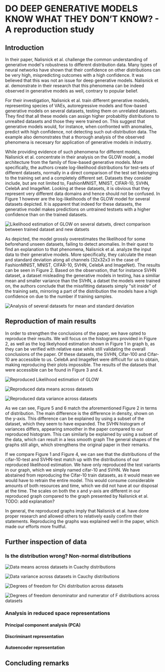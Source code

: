 # DO DEEP GENERATIVE MODELS KNOW WHAT THEY DON’T KNOW? - A reproduction study

## Introduction

In their paper, Nalisnick et al. challenge the common understanding of generative model's robustness to different distribution data. Many types of neural networks have shown that their confidence on other distributions can be very high, mispredicting outcomes with a high confidence. It was believed that this was not an issue for deep generative models. Nalisnick et al. demonstrate in their research that this phenomena can be indeed observed in generative models as well, contrary to popular belief. 

For their investigation, Nalisnick et al. train different generative models, representing species of VAEs, autoregressive models and flow-based generative models on several datasets, testing them on unrelated datasets. They find that all these models can assign higher probabiltiy distributions to unrealted datasets and those they were trained on. This suggest that generative models would, for instance, when confronted with anomalies, predict with high confidence, not detecting such out-distribution data. The example also demonstrates that a thorough analysis of the observed phenomena is necesary for application of generative models in industry. 

While providing evidence of such phenomena for different models, Nalisnick et al. concentrate in their analysis on the GLOW model, a model architecture from the family of flow-based generative models. More specifically, the authors create log-likelihood distributions for test-sets of different datasets, normally in a direct comparison of the test set belonging to the training set and a completely different set. Datasets they consider include, but are not limited to, FashionMNIST, MNIST, CIFAR-10, SVHN, CelebA and ImageNet. Looking at these datasets, it is obvious that they represent very different data domains and hence should not be confused. In Figure 1 however are the log-likelihoods of the GLOW model for several datasets depicted. It is apparent that indeed for these datasets, the generative model makes predictions on untrained testsets with a higher confidence than on the trained datasets.

![Likelihood estimation of GLOW on several datsets, direct comparison between trained dataset and new datsets](https://user-images.githubusercontent.com/96209029/162642170-a15eee9f-fa3e-45cd-bcb2-d77ed98b2505.png)

As depicted, the model grossly overestimates the likelihood for some beforehand unseen datasets, failing to detect anomalies. In their quest to find an explanation to that phenomena, Nalisnick et al. analyze the input data to their generative models. More specifically, they calculate the mean and standard deviation along all channels (32x32x3 in the case of FashionMNIST, MNIST, CIFAR-10, SVHN, CelebA and ImageNet). The results can be seen in Figure 2. Based on the observation, that for instance SVHN dataset, a dataset misleading the generative models in testing, has a similiar mean and smaller variance than the SVHN, a datset the models were trained on, the authors conclude that the missfitting datasets simply "sit inside" of the training sets, mirroring a part of the distribution the models have a high confidence on due to the number if training samples.

![Analysis of several datasets for mean and standard deviation](https://user-images.githubusercontent.com/96209029/162839197-9e0e71f5-51db-4d04-baca-da3699112009.png)


## Reproduction of main results

In order to strengthen the conclusions of the paper, we have opted to reproduce their results. We will focus on the histograms provided in Figure 2, as well as the log likelyhood estimation shown in Figure 1 in graph b, as they can be verified with relative ease while still validating the overall conclusions of the paper. Of these datasets, the SVHN, Cifar-100 and Cifar-10 are accessible to us. CelebA and ImageNet were difficult for us to obtain, making reproducing their plots impossible. The results of the datasets that were accessible can be found in Figure 3 and 4. 

![Reproduced Likelihood estimation of GLOW](https://user-images.githubusercontent.com/61148684/162921183-0e4688af-4295-4915-8a74-592f1a72df2d.png)

![Reproduced data means across datasets ](https://user-images.githubusercontent.com/61148684/162921517-41fb3552-2d37-4e89-b862-cfe65a69f617.png)

![Reproduced data variance across datasets](https://user-images.githubusercontent.com/61148684/162921530-516810e7-9424-4946-aa0b-fbb2a3b3fdf9.png)

As we can see, Figure 5 and 6 match the aforementioned Figure 2 in terms of distribution. The main difference is the difference in density, shown on the y-axis. This difference can be explained by using a subset of the dataset, which they seem to have expanded. The SVHN histogram of variances differs, appearing smoother in the paper compared to our reproduced histogram. This can similarly be explained by using a subset of the data, which can result in a less smooth graph The general shapes of the graphs still align, which strengthens the original paper in their remarks.

If we compare Figure 1 and Figure 4, we can see that the distributions of the cifar-10-test and SVHN-test match up with the distributions of our reproduced likelihood estimation. We have only reproduced the test variants in our graph, which we simply named cifar-10 and SVHN. We have abstained from reproducing the Cifar-10 train datasets, as it would mean we would have to retrain the entire model. This would consume considerable amounts of both resources and time, which we did not have at our disposal at the time. The scales on both the x and y-axis are different in our reproduced graph compared to the graph presented by Nalisnick et al. TODO: add explanation?

In general, the reproduced graphs imply that Nalisnick et al. have done proper research and allowed others to relatively easily confirm their statements. Reproducing the graphs was explained well in the paper, which made our efforts more fruitful.

## Further inspection of data

### Is the distribution wrong? Non-normal distributions

![Data means across datasets in Cuachy distributions](https://user-images.githubusercontent.com/61148684/162921786-5db2a53d-43d2-4673-bbfa-3c4885f12e85.png)

![Data variance across datasets in Cauchy distributions](https://user-images.githubusercontent.com/61148684/162921800-fb5ee8ae-f6a4-4832-92ab-102a4f98f198.png)

![Degrees of freedom for Chi distribution across datasets](https://user-images.githubusercontent.com/61148684/162921999-5be2eaa0-9c98-47de-b56f-435312f7ab0a.png)

![Degrees of freedom denominator and numerator of F distributions across datasets](https://user-images.githubusercontent.com/61148684/162922073-96c3d5c2-b84a-4098-851d-18ddb5da13a4.png)


### Analysis in reduced space representations

#### Principal component analysis (PCA)

#### Discriminant representation

#### Autoencoder representation

## Concluding remarks
